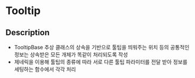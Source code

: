 # Tooltip

## Description
- TooltipBase 추상 클래스의 상속을 기반으로 툴팁을 띄워주는 위치 등의 공통적인 정보는 상속받은 모든 개체가 똑같이 처리되도록 작성
- 제네릭을 이용해 툴팁의 종류에 따라 서로 다른 툴팁 파라미터를 전달 받아 정보를 세팅하는 함수에서 각각 처리